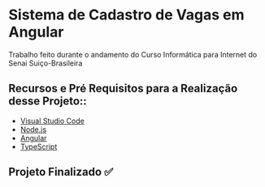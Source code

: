# Sistema de Cadastro de Vagas em Angular
Trabalho feito durante o andamento do Curso Informática para Internet do Senai Suiço-Brasileira

## Recursos e Pré Requisitos para a Realização desse Projeto::

- [Visual Studio Code](https://code.visualstudio.com/)
- [Node.js](https://nodejs.org/en/)
- [Angular](https://angular.io/)
- [TypeScript](https://www.typescriptlang.org/)

## Projeto Finalizado ✅



